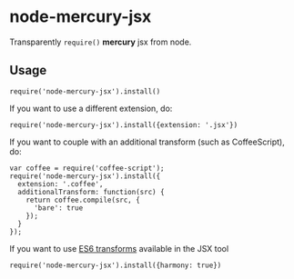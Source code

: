 # node-mercury-jsx

Transparently `require()` __mercury__ jsx from node.

## Usage

`require('node-mercury-jsx').install()`

If you want to use a different extension, do:

`require('node-mercury-jsx').install({extension: '.jsx'})`

If you want to couple with an additional transform (such as CoffeeScript), do:

```
var coffee = require('coffee-script');
require('node-mercury-jsx').install({
  extension: '.coffee',
  additionalTransform: function(src) {
    return coffee.compile(src, {
      'bare': true
    });
  }
});
```

If you want to use [ES6 transforms](https://github.com/facebook/jstransform/tree/master/visitors) available in the JSX tool

`require('node-mercury-jsx').install({harmony: true})`
